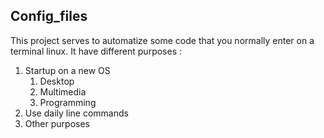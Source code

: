## Config_files

This project serves to automatize some code that you normally enter on a terminal linux.
It have different purposes :
1. Startup on a new OS
   1. Desktop
   2. Multimedia
   3. Programming
2. Use daily line commands
3. Other purposes


